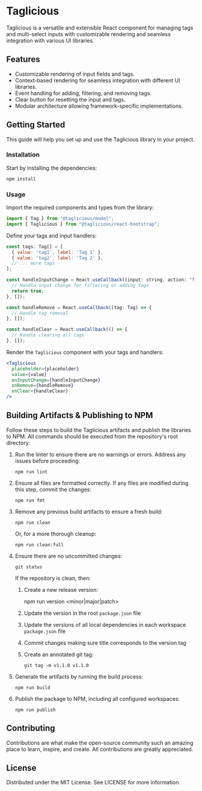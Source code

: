# Taglicious

Taglicious is a versatile and extensible React component for managing tags and multi-select inputs
with customizable rendering and seamless integration with various UI libraries.

## Features

- Customizable rendering of input fields and tags.
- Context-based rendering for seamless integration with different UI libraries.
- Event handling for adding, filtering, and removing tags.
- Clear button for resetting the input and tags.
- Modular architecture allowing framework-specific implementations.

## Getting Started

This guide will help you set up and use the Taglicious library in your project.

### Installation

Start by installing the dependencies:

```sh
npm install
```

### Usage

Import the required components and types from the library:

```jsx
import { Tag } from "@taglicious/model";
import { Taglicious } from "@taglicious/react-bootstrap";
```

Define your tags and input handlers:

```jsx
const tags: Tag[] = [
  { value: 'tag1', label: 'Tag 1' },
  { value: 'tag2', label: 'Tag 2' },
  // ... more tags
];

const handleInputChange = React.useCallback((input: string, action: "filter" | "add"): boolean => {
  // Handle input change for filtering or adding tags
  return true;
}, []);

const handleRemove = React.useCallback((tag: Tag) => {
  // Handle tag removal
}, []);

const handleClear = React.useCallback(() => {
  // Handle clearing all tags
}, []);
```

Render the `Taglicious` component with your tags and handlers:

```jsx
<Taglicious
  placeholder={placeholder}
  value={value}
  onInputChange={handleInputChange}
  onRemove={handleRemove}
  onClear={handleClear}
/>
```

## Building Artifacts & Publishing to NPM

Follow these steps to build the Taglicious artifacts and publish the libraries to NPM. All commands
should be executed from the repository's root directory:

1.  Run the linter to ensure there are no warnings or errors. Address any issues before proceeding:

        npm run lint

1.  Ensure all files are formatted correctly. If any files are modified during this step, commit the
    changes:

        npm run fmt

1.  Remove any previous build artifacts to ensure a fresh build:

        npm run clean

    Or, for a more thorough cleanup:

        npm run clean:full

1.  Ensure there are no uncommitted changes:

        git status

    If the repository is clean, then:

    1.  Create a new release version:

        npm run version <minor|major|patch>

    1.  Update the version in the root `package.json` file
    1.  Update the versions of all local dependencies in each workspace `package.json` file
    1.  Commit changes making sure title corresponds to the version tag

    1.  Create an annotated git tag:

            git tag -m v1.1.0 v1.1.0

1.  Generate the artifacts by running the build process:

        npm run build

1.  Publish the package to NPM, including all configured workspaces:

        npm run publish

## Contributing

Contributions are what make the open-source community such an amazing place to learn, inspire, and
create. All contributions are greatly appreciated.

## License

Distributed under the MIT License. See LICENSE for more information.
